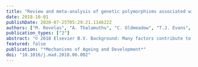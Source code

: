 ```yaml
---
title: "Review and meta-analysis of genetic polymorphisms associated with exceptional human longevity"
date: 2018-10-01
publishDate: 2020-07-25T05:29:21.114622Z
authors: ["M. Revelas", "A. Thalamuthu", "C. Oldmeadow", "T.J. Evans", "N.J. Armstrong", "J.B. Kwok", "H. Brodaty", "P.R. Schofield", "R.J. Scott", "P.S. Sachdev", "J.R. Attia", "K.A. Mather"]
publication_types: ["2"]
abstract: "© 2018 Elsevier B.V. Background: Many factors contribute to exceptional longevity, with genetics playing a significant role. However, to date, genetic studies examining exceptional longevity have been inconclusive. This comprehensive review seeks to determine the genetic variants associated with exceptional longevity by undertaking meta-analyses. Methods: Meta-analyses of genetic polymorphisms previously associated with exceptional longevity (85+) were undertaken. For each variant, meta-analyses were performed if there were data from at least three independent studies available, including two unpublished additional cohorts. Results: Five polymorphisms, ACE rs4340, APOE ε2/3/4, FOXO3A rs2802292, KLOTHO KL-VS and IL6 rs1800795 were significantly associated with exceptional longevity, with the pooled effect sizes (odds ratios) ranging from 0.42 (APOE ε4) to 1.45 (FOXO3A males). Conclusion: In general, the observed modest effect sizes of the significant variants suggest many genes of small influence play a role in exceptional longevity, which is consistent with results for other polygenic traits. Our results also suggest that genes related to cardiovascular health may be implicated in exceptional longevity. Future studies should examine the roles of gender and ethnicity and carefully consider study design, including the selection of appropriate controls."
featured: false
publication: "*Mechanisms of Ageing and Development*"
doi: "10.1016/j.mad.2018.06.002"
---
```


